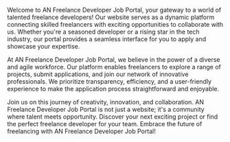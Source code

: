 Welcome to AN Freelance Developer Job Portal, your gateway to a world of talented freelance developers! Our website serves as a dynamic platform connecting skilled freelancers with exciting opportunities to collaborate with us. Whether you're a seasoned developer or a rising star in the tech industry, our portal provides a seamless interface for you to apply and showcase your expertise.

At AN Freelance Developer Job Portal, we believe in the power of a diverse and agile workforce. Our platform enables freelancers to explore a range of projects, submit applications, and join our network of innovative professionals. We prioritize transparency, efficiency, and a user-friendly experience to make the application process straightforward and enjoyable.

Join us on this journey of creativity, innovation, and collaboration. AN Freelance Developer Job Portal is not just a website; it's a community where talent meets opportunity. Discover your next exciting project or find the perfect freelance developer for your team. Embrace the future of freelancing with AN Freelance Developer Job Portal!
